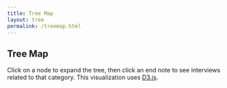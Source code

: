 ```yaml
---
title: Tree Map
layout: tree
permalink: /treemap.html
---
```


## Tree Map

Click on a node to expand the tree, then click an end note to see interviews related to that category. This visualization uses [D3.js](https://observablehq.com/@d3/collapsible-tree).  
